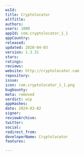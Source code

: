 ```yaml
---
wsId: 
title: Cryptolocator
altTitle: 
authors: 
users: 1000
appId: com.cryptolocator_1_1
appCountry: 
released: 
updated: 2020-04-03
version: 1.3.31
stars: 
ratings: 
reviews: 
website: http://cryptolocator.com
repository: 
issue: 
icon: com.cryptolocator_1_1.png
bugbounty: 
meta: removed
verdict: wip
appHashes: 
date: 2024-03-02
signer: 
reviewArchive: 
twitter: 
social: 
redirect_from: 
developerName: Cryptolocator
features: 

---
```


